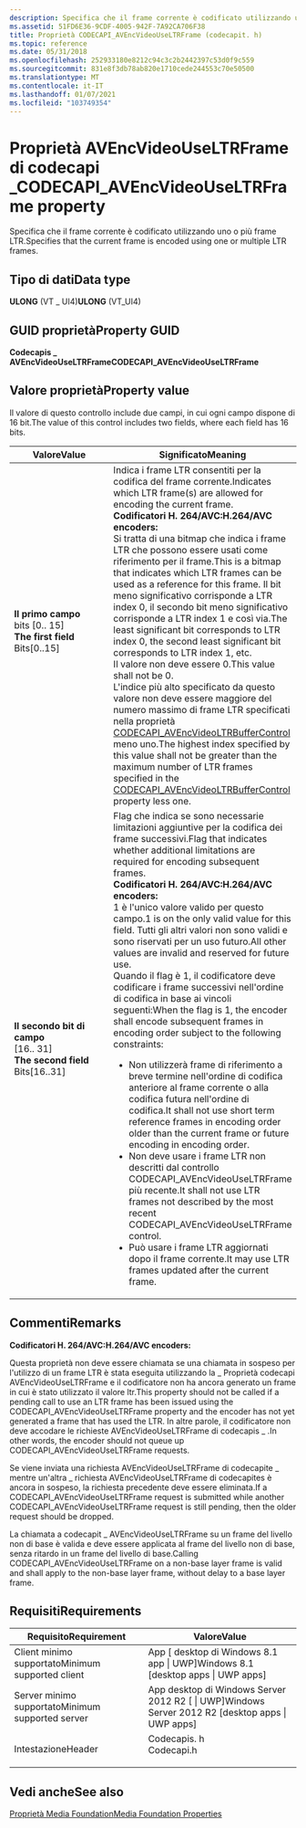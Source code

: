 ```yaml
---
description: Specifica che il frame corrente è codificato utilizzando uno o più frame LTR.
ms.assetid: 51FD6E36-9CDF-4005-942F-7A92CA706F38
title: Proprietà CODECAPI_AVEncVideoUseLTRFrame (codecapit. h)
ms.topic: reference
ms.date: 05/31/2018
ms.openlocfilehash: 252933180e8212c94c3c2b2442397c53d0f9c559
ms.sourcegitcommit: 831e8f3db78ab820e1710cede244553c70e50500
ms.translationtype: MT
ms.contentlocale: it-IT
ms.lasthandoff: 01/07/2021
ms.locfileid: "103749354"
---
```

# <a name="codecapi_avencvideouseltrframe-property"></a><span data-ttu-id="d6027-103">Proprietà AVEncVideoUseLTRFrame di codecapi \_</span><span class="sxs-lookup"><span data-stu-id="d6027-103">CODECAPI\_AVEncVideoUseLTRFrame property</span></span>

<span data-ttu-id="d6027-104">Specifica che il frame corrente è codificato utilizzando uno o più frame LTR.</span><span class="sxs-lookup"><span data-stu-id="d6027-104">Specifies that the current frame is encoded using one or multiple LTR frames.</span></span>

## <a name="data-type"></a><span data-ttu-id="d6027-105">Tipo di dati</span><span class="sxs-lookup"><span data-stu-id="d6027-105">Data type</span></span>

<span data-ttu-id="d6027-106">**ULONG** (VT \_ UI4)</span><span class="sxs-lookup"><span data-stu-id="d6027-106">**ULONG** (VT\_UI4)</span></span>

## <a name="property-guid"></a><span data-ttu-id="d6027-107">GUID proprietà</span><span class="sxs-lookup"><span data-stu-id="d6027-107">Property GUID</span></span>

<span data-ttu-id="d6027-108">**Codecapis \_ AVEncVideoUseLTRFrame**</span><span class="sxs-lookup"><span data-stu-id="d6027-108">**CODECAPI\_AVEncVideoUseLTRFrame**</span></span>

## <a name="property-value"></a><span data-ttu-id="d6027-109">Valore proprietà</span><span class="sxs-lookup"><span data-stu-id="d6027-109">Property value</span></span>

<span data-ttu-id="d6027-110">Il valore di questo controllo include due campi, in cui ogni campo dispone di 16 bit.</span><span class="sxs-lookup"><span data-stu-id="d6027-110">The value of this control includes two fields, where each field has 16 bits.</span></span>



<table>
<colgroup>
<col style="width: 50%" />
<col style="width: 50%" />
</colgroup>
<thead>
<tr class="header">
<th><span data-ttu-id="d6027-111">Valore</span><span class="sxs-lookup"><span data-stu-id="d6027-111">Value</span></span></th>
<th><span data-ttu-id="d6027-112">Significato</span><span class="sxs-lookup"><span data-stu-id="d6027-112">Meaning</span></span></th>
</tr>
</thead>
<tbody>
<tr class="odd">
<td><span id="The_first_field"></span><span id="the_first_field"></span><span id="THE_FIRST_FIELD"></span><dl> <span data-ttu-id="d6027-113"><dt><strong>Il primo campo</strong></dt> <dt>bits [0.. 15]</dt> </span><span class="sxs-lookup"><span data-stu-id="d6027-113"><dt><strong>The first field</strong></dt> <dt>Bits[0..15]</dt> </span></span></dl></td>
<td><span data-ttu-id="d6027-114">Indica i frame LTR consentiti per la codifica del frame corrente.</span><span class="sxs-lookup"><span data-stu-id="d6027-114">Indicates which LTR frame(s) are allowed for encoding the current frame.</span></span> <br/> <span data-ttu-id="d6027-115"><strong>Codificatori H. 264/AVC:</strong></span><span class="sxs-lookup"><span data-stu-id="d6027-115"><strong>H.264/AVC encoders:</strong></span></span><br/> <span data-ttu-id="d6027-116">Si tratta di una bitmap che indica i frame LTR che possono essere usati come riferimento per il frame.</span><span class="sxs-lookup"><span data-stu-id="d6027-116">This is a bitmap that indicates which LTR frames can be used as a reference for this frame.</span></span> <span data-ttu-id="d6027-117">Il bit meno significativo corrisponde a LTR index 0, il secondo bit meno significativo corrisponde a LTR index 1 e così via.</span><span class="sxs-lookup"><span data-stu-id="d6027-117">The least significant bit corresponds to LTR index 0, the second least significant bit corresponds to LTR index 1, etc.</span></span><br/> <span data-ttu-id="d6027-118">Il valore non deve essere 0.</span><span class="sxs-lookup"><span data-stu-id="d6027-118">This value shall not be 0.</span></span><br/> <span data-ttu-id="d6027-119">L'indice più alto specificato da questo valore non deve essere maggiore del numero massimo di frame LTR specificati nella proprietà <a href="codecapi-avencvideoltrbuffercontrol.md">CODECAPI_AVEncVideoLTRBufferControl</a> meno uno.</span><span class="sxs-lookup"><span data-stu-id="d6027-119">The highest index specified by this value shall not be greater than the maximum number of LTR frames specified in the <a href="codecapi-avencvideoltrbuffercontrol.md">CODECAPI_AVEncVideoLTRBufferControl</a> property less one.</span></span><br/></td>
</tr>
<tr class="even">
<td><span id="The_second_field"></span><span id="the_second_field"></span><span id="THE_SECOND_FIELD"></span><dl> <span data-ttu-id="d6027-120"><dt><strong>Il secondo bit di campo</strong></dt> <dt>[16.. 31]</dt> </span><span class="sxs-lookup"><span data-stu-id="d6027-120"><dt><strong>The second field</strong></dt> <dt>Bits[16..31]</dt> </span></span></dl></td>
<td><span data-ttu-id="d6027-121">Flag che indica se sono necessarie limitazioni aggiuntive per la codifica dei frame successivi.</span><span class="sxs-lookup"><span data-stu-id="d6027-121">Flag that indicates whether additional limitations are required for encoding subsequent frames.</span></span> <br/> <span data-ttu-id="d6027-122"><strong>Codificatori H. 264/AVC:</strong></span><span class="sxs-lookup"><span data-stu-id="d6027-122"><strong>H.264/AVC encoders:</strong></span></span><br/> <span data-ttu-id="d6027-123">1 è l'unico valore valido per questo campo.</span><span class="sxs-lookup"><span data-stu-id="d6027-123">1 is on the only valid value for this field.</span></span> <span data-ttu-id="d6027-124">Tutti gli altri valori non sono validi e sono riservati per un uso futuro.</span><span class="sxs-lookup"><span data-stu-id="d6027-124">All other values are invalid and reserved for future use.</span></span><br/> <span data-ttu-id="d6027-125">Quando il flag è 1, il codificatore deve codificare i frame successivi nell'ordine di codifica in base ai vincoli seguenti:</span><span class="sxs-lookup"><span data-stu-id="d6027-125">When the flag is 1, the encoder shall encode subsequent frames in encoding order subject to the following constraints:</span></span><br/>
<ul>
<li><span data-ttu-id="d6027-126">Non utilizzerà frame di riferimento a breve termine nell'ordine di codifica anteriore al frame corrente o alla codifica futura nell'ordine di codifica.</span><span class="sxs-lookup"><span data-stu-id="d6027-126">It shall not use short term reference frames in encoding order older than the current frame or future encoding in encoding order.</span></span></li>
<li><span data-ttu-id="d6027-127">Non deve usare i frame LTR non descritti dal controllo CODECAPI_AVEncVideoUseLTRFrame più recente.</span><span class="sxs-lookup"><span data-stu-id="d6027-127">It shall not use LTR frames not described by the most recent CODECAPI_AVEncVideoUseLTRFrame control.</span></span></li>
<li><span data-ttu-id="d6027-128">Può usare i frame LTR aggiornati dopo il frame corrente.</span><span class="sxs-lookup"><span data-stu-id="d6027-128">It may use LTR frames updated after the current frame.</span></span></li>
</ul></td>
</tr>
</tbody>
</table>



 

## <a name="remarks"></a><span data-ttu-id="d6027-129">Commenti</span><span class="sxs-lookup"><span data-stu-id="d6027-129">Remarks</span></span>

<span data-ttu-id="d6027-130">**Codificatori H. 264/AVC:**</span><span class="sxs-lookup"><span data-stu-id="d6027-130">**H.264/AVC encoders:**</span></span>

<span data-ttu-id="d6027-131">Questa proprietà non deve essere chiamata se una chiamata in sospeso per l'utilizzo di un frame LTR è stata eseguita utilizzando la \_ Proprietà codecapi AVEncVideoUseLTRFrame e il codificatore non ha ancora generato un frame in cui è stato utilizzato il valore ltr.</span><span class="sxs-lookup"><span data-stu-id="d6027-131">This property should not be called if a pending call to use an LTR frame has been issued using the CODECAPI\_AVEncVideoUseLTRFrame property and the encoder has not yet generated a frame that has used the LTR.</span></span> <span data-ttu-id="d6027-132">In altre parole, il codificatore non deve accodare le richieste AVEncVideoUseLTRFrame di codecapis \_ .</span><span class="sxs-lookup"><span data-stu-id="d6027-132">In other words, the encoder should not queue up CODECAPI\_AVEncVideoUseLTRFrame requests.</span></span>

<span data-ttu-id="d6027-133">Se viene inviata una richiesta AVEncVideoUseLTRFrame di codecapite \_ mentre un'altra \_ richiesta AVEncVideoUseLTRFrame di codecapites è ancora in sospeso, la richiesta precedente deve essere eliminata.</span><span class="sxs-lookup"><span data-stu-id="d6027-133">If a CODECAPI\_AVEncVideoUseLTRFrame request is submitted while another CODECAPI\_AVEncVideoUseLTRFrame request is still pending, then the older request should be dropped.</span></span>

<span data-ttu-id="d6027-134">La chiamata a codecapit \_ AVEncVideoUseLTRFrame su un frame del livello non di base è valida e deve essere applicata al frame del livello non di base, senza ritardo in un frame del livello di base.</span><span class="sxs-lookup"><span data-stu-id="d6027-134">Calling CODECAPI\_AVEncVideoUseLTRFrame on a non-base layer frame is valid and shall apply to the non-base layer frame, without delay to a base layer frame.</span></span>

## <a name="requirements"></a><span data-ttu-id="d6027-135">Requisiti</span><span class="sxs-lookup"><span data-stu-id="d6027-135">Requirements</span></span>



| <span data-ttu-id="d6027-136">Requisito</span><span class="sxs-lookup"><span data-stu-id="d6027-136">Requirement</span></span> | <span data-ttu-id="d6027-137">Valore</span><span class="sxs-lookup"><span data-stu-id="d6027-137">Value</span></span> |
|-------------------------------------|---------------------------------------------------------------------------------------|
| <span data-ttu-id="d6027-138">Client minimo supportato</span><span class="sxs-lookup"><span data-stu-id="d6027-138">Minimum supported client</span></span><br/> | <span data-ttu-id="d6027-139">App \[ desktop di Windows 8.1 app \| UWP\]</span><span class="sxs-lookup"><span data-stu-id="d6027-139">Windows 8.1 \[desktop apps \| UWP apps\]</span></span><br/>                                   |
| <span data-ttu-id="d6027-140">Server minimo supportato</span><span class="sxs-lookup"><span data-stu-id="d6027-140">Minimum supported server</span></span><br/> | <span data-ttu-id="d6027-141">App desktop di Windows Server 2012 R2 \[ \| UWP\]</span><span class="sxs-lookup"><span data-stu-id="d6027-141">Windows Server 2012 R2 \[desktop apps \| UWP apps\]</span></span><br/>                        |
| <span data-ttu-id="d6027-142">Intestazione</span><span class="sxs-lookup"><span data-stu-id="d6027-142">Header</span></span><br/>                   | <dl> <span data-ttu-id="d6027-143"><dt>Codecapis. h</dt></span><span class="sxs-lookup"><span data-stu-id="d6027-143"><dt>Codecapi.h</dt></span></span> </dl> |



## <a name="see-also"></a><span data-ttu-id="d6027-144">Vedi anche</span><span class="sxs-lookup"><span data-stu-id="d6027-144">See also</span></span>

<dl> <dt>

[<span data-ttu-id="d6027-145">Proprietà Media Foundation</span><span class="sxs-lookup"><span data-stu-id="d6027-145">Media Foundation Properties</span></span>](media-foundation-properties.md)
</dt> </dl>

 

 




